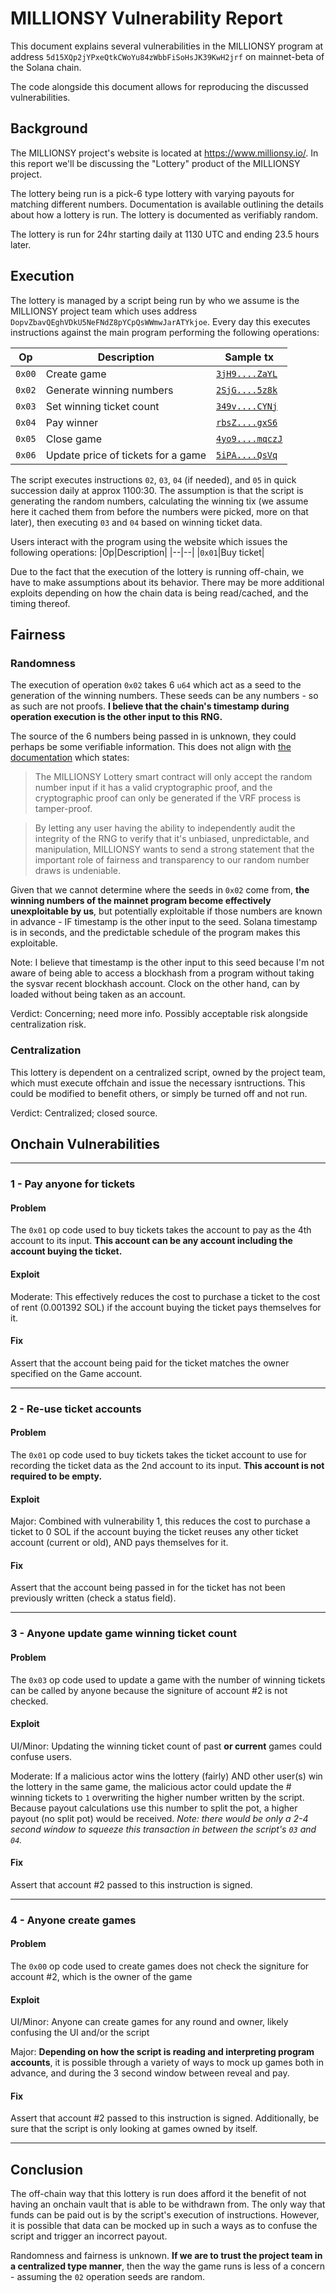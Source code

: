 # MILLIONSY Vulnerability Report

This document explains several vulnerabilities in the MILLIONSY program at address `5d15XQp2jYPxeQtkCWoYu84zWbbFiSoHsJK39KwH2jrf` on mainnet-beta of the Solana chain.

The code alongside this document allows for reproducing the discussed vulnerabilities. 

## Background

The MILLIONSY project's website is located at https://www.millionsy.io/.  In this report we'll be discussing the "Lottery" product of the MILLIONSY project.

The lottery being run is a pick-6 type lottery with varying payouts for matching different numbers.  Documentation is available outlining the details about how a lottery is run. The lottery is documented as verifiably random.

The lottery is run for 24hr starting daily at 1130 UTC and ending 23.5 hours later.

## Execution

The lottery is managed by a script being run by who we assume is the MILLIONSY project team which uses address `DopvZbavQEghVDkU5NeFNdZ8pYCpQsWWmwJarATYkjoe`.  Every day this executes instructions against the main program performing the following operations:

|Op|Description|Sample tx|
|--|--|--|
|`0x00`|Create game|[`3jH9....ZaYL`](https://solscan.io/tx/3jH9cg9xqoTme86z2SGA6MaxjkBZkcvDcvEN9PA1ppFNKECVFDWciu6zjy2VgRBCVcCF3PYdgR9hwQsCxuJtZaYL)|
|`0x02`|Generate winning numbers|[`2SjG....5z8k`](https://solscan.io/tx/2SjG89DEg2yn3nkWkh6rfvhR4J4TqZYvehocBKXAc5RvMb4W7ZsFicqviBGGUTpfxFYnX8eH3er3CtVaMCbB5z8k)|
|`0x03`|Set winning ticket count|[`349v....CYNj`](https://solscan.io/tx/349vWqF2xXUaBcWMidqfq9SoVmCHL1PiGpfoPuE3B61rh2cYeiFhPWi15fPRqBCXYVu36ni3VPa2sA2Ch2F1CYNj)|
|`0x04`|Pay winner|[`rbsZ....gxS6`](https://solscan.io/tx/rbsZUc7cBNCkcW7uAiifC6v912wXfsb9VHkj2jfdxpgdnxQxmfJuRde5WXsAgXoicHnjJgjJ32HHd8QFDRygxS6)|
|`0x05`|Close game|[`4yo9....mqczJ`](https://solscan.io/tx/4yo9M7ECp5HuQHBX2swmjLFzK1PzQYCnASqKmC7CwuLKyUcTEWo96xg2ymBmQ33Ts122bKYwtQuZ414iSE6mqczJ)|
|`0x06`|Update price of tickets for a game|[`5iPA....QsVq`](https://solscan.io/tx/5iPAcjF4771CzGaWTncJztzRP4iGpjeNgbLF2pDUSprfv2aogzdmHgAeiycR1N27Fdua1NUf2QUA1XWBacYuQsVq)|

The script executes instructions `02`, `03`, `04` (if needed), and `05` in quick succession daily at approx 1100:30.  The assumption is that the script is generating the random numbers, calculating the winning tix (we assume here it cached them from before the numbers were picked, more on that later), then executing `03` and `04` based on winning ticket data.

Users interact with the program using the website which issues the following operations:
|Op|Description|
|--|--|
|`0x01`|Buy ticket|

Due to the fact that the execution of the lottery is running off-chain, we have to make assumptions about its behavior. There may be more additional exploits depending on how the chain data is being read/cached, and the timing thereof.

## Fairness

### Randomness

The execution of operation `0x02` takes 6 `u64` which act as a seed to the generation of the winning numbers. These seeds can be any numbers - so as such are not proofs. **I believe that the chain's timestamp during operation execution is the other input to this RNG.**

The source of the 6 numbers being passed in is unknown, they could perhaps be some verifiable information.  This does not align with [the documentation](https://docs.millionsy.io/lottery/the-millionsy-vrf) which states:

> The MILLIONSY Lottery smart contract will only accept the random number input if it has a valid cryptographic proof, and the cryptographic proof can only be generated if the VRF process is tamper-proof.

> By letting any user having the ability to independently audit the integrity of the RNG to verify that it's unbiased, unpredictable, and manipulation, MILLIONSY wants to send a strong statement that the important role of fairness and transparency to our random number draws is undeniable.

Given that we cannot determine where the seeds in `0x02` come from, **the winning numbers of the mainnet program become effectively unexploitable by us**, but potentially exploitable if those numbers are known in advance - IF timestamp is the other input to the seed. Solana timestamp is in seconds, and the predictable schedule of the program makes this exploitable.

Note: I believe that timestamp is the other input to this seed because I'm not aware of being able to access a blockhash from a program without taking the sysvar recent blockhash account.  Clock on the other hand, can by loaded without being taken as an account.

Verdict: Concerning; need more info. Possibly acceptable risk alongside centralization risk.

### Centralization

This lottery is dependent on a centralized script, owned by the project team, which must execute offchain and issue the necessary isntructions. This could be modified to benefit others, or simply be turned off and not run.

Verdict: Centralized; closed source.

## Onchain Vulnerabilities

---

### 1 - Pay anyone for tickets

#### Problem

The `0x01` op code used to buy tickets takes the account to pay as the 4th account to its input.  **This account can be any account including the account buying the ticket.** 

#### Exploit 

Moderate: This effectively reduces the cost to purchase a ticket to the cost of rent (0.001392 SOL) if the account buying the ticket pays themselves for it.

#### Fix

Assert that the account being paid for the ticket matches the owner specified on the Game account.

---

### 2 - Re-use ticket accounts

#### Problem

The `0x01` op code used to buy tickets takes the ticket account to use for recording the ticket data as the 2nd account to its input.  **This account is not required to be empty.** 

#### Exploit 

Major: Combined with vulnerability 1, this reduces the cost to purchase a ticket to 0 SOL if the account buying the ticket reuses any other ticket account (current or old), AND pays themselves for it.

#### Fix

Assert that the account being passed in for the ticket has not been previously written (check a status field).

---

### 3 - Anyone update game winning ticket count

#### Problem

The `0x03` op code used to update a game with the number of winning tickets can be called by anyone because the signiture of account #2 is not checked.

#### Exploit 

UI/Minor: Updating the winning ticket count of past **or current** games could confuse users.

Moderate: If a malicious actor wins the lottery (fairly) AND other user(s) win the lottery in the same game, the malicious actor could update the # winning tickets to `1` overwriting the higher number written by the script.  Because payout calculations use this number to split the pot, a higher payout (no split pot) would be received.  *Note: there would be only a 2-4 second window to squeeze this transaction in between the script's `03` and `04`.*

#### Fix

Assert that account #2 passed to this instruction is signed.

---

### 4 - Anyone create games

#### Problem

The `0x00` op code used to create games does not check the signiture for account #2, which is the owner of the game

#### Exploit 

UI/Minor: Anyone can create games for any round and owner, likely confusing the UI and/or the script

Major: **Depending on how the script is reading and interpreting program accounts**, it is possible through a variety of ways to mock up games both in advance, and during the 3 second window between reveal and pay.

#### Fix

Assert that account #2 passed to this instruction is signed.  Additionally, be sure that the script is only looking at games owned by itself.

---

## Conclusion

The off-chain way that this lottery is run does afford it the benefit of not having an onchain vault that is able to be withdrawn from.  The only way that funds can be paid out is by the script's execution of instructions. However, it is possible that data can be mocked up in such a ways as to confuse the script and trigger an incorrect payout.

Randomness and fairness is unknown. **If we are to trust the project team in a centralized type manner**, then the way the game runs is less of a concern - assuming the `02` operation seeds are random.

